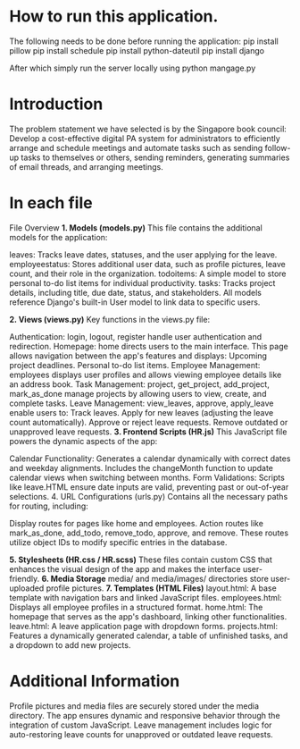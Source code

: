 # How to run this application.
The following needs to be done before running the application:
pip install pillow
pip install schedule
pip install python-dateutil
pip install django

After which simply run the server locally using python mangage.py


# Introduction
The problem statement we have selected is by the Singapore book council: Develop a cost-effective digital PA system for administrators to efficiently arrange and schedule meetings and automate tasks such as sending follow-up tasks to themselves or others, sending reminders, generating summaries of email threads, and arranging meetings.

# In each file
File Overview
**1. Models (models.py)**
This file contains the additional models for the application:

leaves: Tracks leave dates, statuses, and the user applying for the leave.
employeestatus: Stores additional user data, such as profile pictures, leave count, and their role in the organization.
todoitems: A simple model to store personal to-do list items for individual productivity.
tasks: Tracks project details, including title, due date, status, and stakeholders.
All models reference Django's built-in User model to link data to specific users.

**2. Views (views.py)**
Key functions in the views.py file:

Authentication:
login, logout, register handle user authentication and redirection.
Homepage:
home directs users to the main interface. This page allows navigation between the app's features and displays:
Upcoming project deadlines.
Personal to-do list items.
Employee Management:
employees displays user profiles and allows viewing employee details like an address book.
Task Management:
project, get_project, add_project, mark_as_done manage projects by allowing users to view, create, and complete tasks.
Leave Management:
view_leaves, approve, apply_leave enable users to:
Track leaves.
Apply for new leaves (adjusting the leave count automatically).
Approve or reject leave requests.
Remove outdated or unapproved leave requests.
**3. Frontend Scripts (HR.js)**
This JavaScript file powers the dynamic aspects of the app:

Calendar Functionality:
Generates a calendar dynamically with correct dates and weekday alignments.
Includes the changeMonth function to update calendar views when switching between months.
Form Validations:
Scripts like leave.HTML ensure date inputs are valid, preventing past or out-of-year selections.
4. URL Configurations (urls.py)
Contains all the necessary paths for routing, including:

Display routes for pages like home and employees.
Action routes like mark_as_done, add_todo, remove_todo, approve, and remove. These routes utilize object IDs to modify specific entries in the database.

**5. Stylesheets (HR.css / HR.scss)**
These files contain custom CSS that enhances the visual design of the app and makes the interface user-friendly.
**6. Media Storage**
media/ and media/images/ directories store user-uploaded profile pictures.
**7. Templates (HTML Files)**
layout.html:
A base template with navigation bars and linked JavaScript files.
employees.html:
Displays all employee profiles in a structured format.
home.html:
The homepage that serves as the app's dashboard, linking other functionalities.
leave.html:
A leave application page with dropdown forms.
projects.html:
Features a dynamically generated calendar, a table of unfinished tasks, and a dropdown to add new projects.

# Additional Information
Profile pictures and media files are securely stored under the media directory.
The app ensures dynamic and responsive behavior through the integration of custom JavaScript.
Leave management includes logic for auto-restoring leave counts for unapproved or outdated leave requests.
